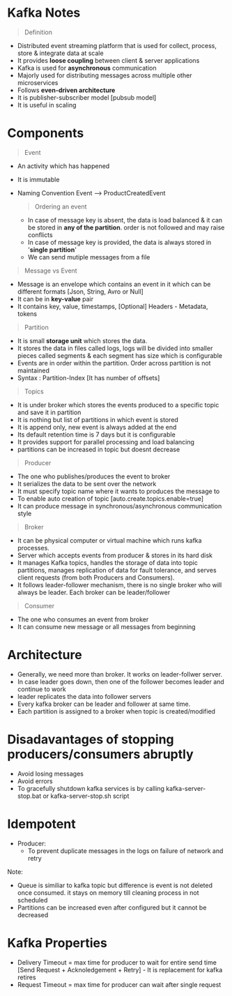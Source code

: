 # Kafka Notes

> Definition
- Distributed event streaming platform that is used for collect, process, store & integrate data at scale
- It provides **loose coupling** between client & server applications
- Kafka is used for **asynchronous** communication
- Majorly used for distributing messages across multiple other microservices
- Follows **even-driven architecture**
- It is publisher-subscriber model [pubsub model]
- It is useful in scaling

# Components

> Event
- An activity which has happened 
- It is immutable
- Naming Convention
<Noun><Action>Event --> ProductCreatedEvent

  > Ordering an event
  - In case of message key is absent, the data is load balanced & it can be stored in **any of the partition**. order is not followed and may raise conflicts
  - In case of message key is provided, the data is always stored in '**single partition**'
  - We can send mutiple messages from a file

> Message vs Event
- Message is an envelope which contains an event in it which can be different formats [Json, String, Avro or Null]
- It can be in **key-value** pair
- It contains key, value, timestamps, [Optional] Headers - Metadata, tokens 

> Partition
- It is small **storage unit** which stores the data.
- It stores the data in files called logs, logs will be divided into smaller pieces called segments & each segment has size which is configurable
- Events are in order within the partition. Order across partition is not maintained
- Syntax : Partition-Index [It has number of offsets] 

> Topics
- It is under broker which stores the events produced to a specific topic and save it in partition
- It is nothing but list of partitions in which event is stored
- It is append only, new event is always added at the end 
- Its default retention time is 7 days but it is configurable
- It provides support for parallel processing and load balancing
- partitions can be increased in topic but doesnt decrease 

> Producer
- The one who publishes/produces the event to broker
- It serializes the data to be sent over the network
- It must specify topic name where it wants to produces the message to
- To enable auto creation of topic [auto.create.topics.enable=true]
- It can produce message in synchronous/asynchronous communication style

> Broker
- It can be physical computer or virtual machine which runs kafka processes.
- Server which accepts events from producer & stores in its hard disk
- It manages Kafka topics, handles the storage of data into topic partitions, 
  manages replication of data for fault tolerance, and serves client requests (from both Producers and Consumers).
- It follows leader-follower mechanism, there is no single broker who will always be leader. Each broker can be leader/follower

> Consumer
- The one who consumes an event from broker
- It can consume new message or all messages from beginning

# Architecture
- Generally, we need more than broker. It works on leader-follwer server. 
- In case leader goes down, then one of the follower becomes leader and continue to work
- leader replicates the data into follower servers
- Every kafka broker can be leader and follower at same time.
- Each partition is assigned to a broker when topic is created/modified


# Disadavantages of stopping producers/consumers abruptly
- Avoid losing messages
- Avoid errors
- To gracefully shutdown kafka services is by calling kafka-server-stop.bat or kafka-server-stop.sh script

# Idempotent
- Producer:
  - To prevent duplicate messages in the logs on failure of network and retry

Note: 
- Queue is similiar to kafka topic but difference is event is not deleted once consumed. it stays on memory till cleaning process in not scheduled 
- Partitions can be increased even after configured but it cannot be decreased

# Kafka Properties
- Delivery Timeout = max time for producer to wait for entire send time [Send Request + Acknoledgement + Retry] - It is replacement for kafka retires
- Request Timeout = max time for producer can wait after single request
